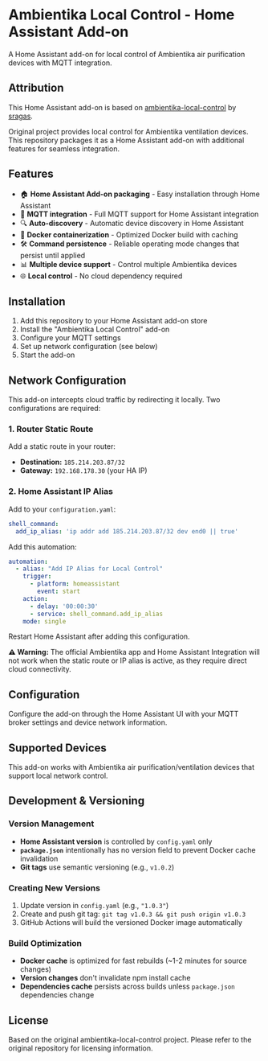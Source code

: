 # Ambientika Local Control - Home Assistant Add-on

A Home Assistant add-on for local control of Ambientika air purification devices with MQTT integration.

## Attribution

This Home Assistant add-on is based on [ambientika-local-control](https://github.com/sragas/ambientika-local-control) by [sragas](https://github.com/sragas).

Original project provides local control for Ambientika ventilation devices. This repository packages it as a Home Assistant add-on with additional features for seamless integration.

## Features

- 🏠 **Home Assistant Add-on packaging** - Easy installation through Home Assistant
- 📡 **MQTT integration** - Full MQTT support for Home Assistant integration
- 🔍 **Auto-discovery** - Automatic device discovery in Home Assistant
- 🐳 **Docker containerization** - Optimized Docker build with caching
- 🛠️ **Command persistence** - Reliable operating mode changes that persist until applied
- 📊 **Multiple device support** - Control multiple Ambientika devices
- 🌐 **Local control** - No cloud dependency required

## Installation

1. Add this repository to your Home Assistant add-on store
2. Install the "Ambientika Local Control" add-on
3. Configure your MQTT settings
4. Set up network configuration (see below)
5. Start the add-on

## Network Configuration

This add-on intercepts cloud traffic by redirecting it locally. Two configurations are required:

### 1. Router Static Route
Add a static route in your router:
- **Destination:** `185.214.203.87/32`
- **Gateway:** `192.168.178.30` (your HA IP)

### 2. Home Assistant IP Alias

Add to your `configuration.yaml`:
```yaml
shell_command:
  add_ip_alias: 'ip addr add 185.214.203.87/32 dev end0 || true'
```

Add this automation:
```yaml
automation:
  - alias: "Add IP Alias for Local Control"
    trigger:
      - platform: homeassistant
        event: start
    action:
      - delay: '00:00:30'
      - service: shell_command.add_ip_alias
    mode: single
```

Restart Home Assistant after adding this configuration.

**⚠️ Warning:** The official Ambientika app and Home Assistant Integration will not work when the static route or IP alias is active, as they require direct cloud connectivity.

## Configuration

Configure the add-on through the Home Assistant UI with your MQTT broker settings and device network information.

## Supported Devices

This add-on works with Ambientika air purification/ventilation devices that support local network control.

## Development & Versioning

### Version Management
- **Home Assistant version** is controlled by `config.yaml` only
- **`package.json`** intentionally has no version field to prevent Docker cache invalidation
- **Git tags** use semantic versioning (e.g., `v1.0.2`)

### Creating New Versions
1. Update version in `config.yaml` (e.g., `"1.0.3"`)
2. Create and push git tag: `git tag v1.0.3 && git push origin v1.0.3`
3. GitHub Actions will build the versioned Docker image automatically

### Build Optimization
- **Docker cache** is optimized for fast rebuilds (~1-2 minutes for source changes)
- **Version changes** don't invalidate npm install cache
- **Dependencies cache** persists across builds unless `package.json` dependencies change

## License

Based on the original ambientika-local-control project. Please refer to the original repository for licensing information.